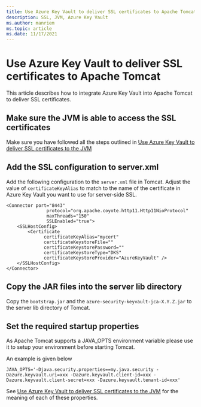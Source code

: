 ```yaml
---
title: Use Azure Key Vault to deliver SSL certificates to Apache Tomcat
description: SSL, JVM, Azure Key Vault
ms.author: manriem
ms.topic: article
ms.date: 11/17/2021
---
```


# Use Azure Key Vault to deliver SSL certificates to Apache Tomcat

This article describes how to integrate Azure Key Vault into Apache Tomcat to deliver SSL certificates.

## Make sure the JVM is able to access the SSL certificates

Make sure you have followed all the steps outlined in [Use Azure Key Vault to deliver SSL certificates to the JVM](https://docs.microsoft.com/azure/developer/java/fundamentals/java-azure-keyvault-ssl-integration-jvm)


## Add the SSL configuration to server.xml

Add the following configuration to the `server.xml` file in Tomcat. Adjust the value of `certificateKeyAlias` to match to the name of the certificate in Azure Key Vault you want to use for server-side SSL.

```
<Connector port="8443" 
               protocol="org.apache.coyote.http11.Http11NioProtocol"
               maxThreads="150"
               SSLEnabled="true">
    <SSLHostConfig>
        <Certificate 
              certificateKeyAlias="mycert"
              certificateKeystoreFile=""
              certificateKeystorePassword=""
              certificateKeystoreType="DKS"
              certificateKeystoreProvider="AzureKeyVault" />
    </SSLHostConfig>
</Connector>
```

## Copy the JAR files into the server lib directory

Copy the `bootstrap.jar` and the `azure-security-keyvault-jca-X.Y.Z.jar` to the server lib directory of Tomcat.

## Set the required startup properties

As Apache Tomcat supports a JAVA_OPTS environment variable please use it to setup your environment before starting Tomcat.

An example is given below

```
JAVA_OPTS='-Djava.security.properties==my.java.security -Dazure.keyvault.uri=xxx -Dazure.keyvault.client-id=xxx -Dazure.keyvault.client-secret=xxx -Dazure.keyvault.tenant-id=xxx'
 ```

 See [Use Azure Key Vault to deliver SSL certificates to the JVM](https://docs.microsoft.com/azure/developer/java/fundamentals/java-azure-keyvault-ssl-integration-jvm#how-to-run-your-application) for the meaning of each of these properties.
